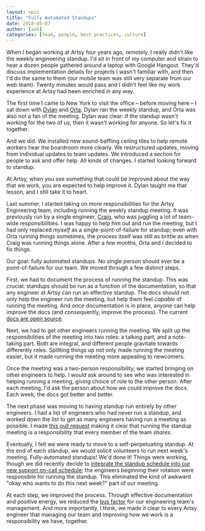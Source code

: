 ```yaml
---
layout: epic
title: "Fully Automated Standups"
date: 2018-05-07
author: [ash]
categories: [team, people, best practices, culture]
---
```


When I began working at Artsy four years ago, remotely, I really didn't like the weekly engineering standup. I'd sit in front of my computer and strain to hear a dozen people gathered around a laptop with Google Hangout. They'd discuss implementation details for projects I wasn't familiar with, and then I'd do the same to them (our mobile team was still very separate from our web team). Twenty minutes would pass and I didn't feel like my work experience at Artsy had been enriched in any way.

The first time I came to New York to visit the office – before moving here – I sat down with [Dylan](https://github.com/dylanfareed) and [Orta](https://github.com/orta). Dylan ran the weekly standup, and Orta was also not a fan of the meeting. Dylan was clear: if the standup wasn't working for the two of us, then it wasn't working for anyone. So let's fix it together.

<!-- more -->

And we did. We installed new sound-baffling ceiling tiles to help remote workers hear the boardroom more clearly. We restructured updates, moving from individual updates to team updates. We introduced a section for people to ask and offer help. All kinds of changes. I started looking forward to standup.

At Artsy, when you see something that could be improved about the way that we work, you are expected to help improve it. Dylan taught me that lesson, and I still take it to heart.

Last summer, I started taking on more responsibilities for the Artsy Engineering team, including running the weekly standup meeting. It was previously run by a single engineer, [Craig](https://github.com/craigspaeth), who was juggling a lot of team-wide responsibilities. I was happy to help him out and run the meeting, but I had only replaced _myself_ as a single-point-of-failure for standup; even with Orta running things sometimes, the process itself was still as brittle as when Craig was running things alone. After a few months, Orta and I decided to fix things.

Our goal: fully automated standups. No single person should ever be a point-of-failure for our team. We moved through a few distinct steps.

First, we had to document the process of running the standup. This was crucial: standups should be run as a function of the documentation, so that any engineer at Artsy can run an effective standup. The docs should not only help the engineer run the meeting, but help them feel _capable_ of running the meeting. And once documentation is in place, anyone can help improve the docs (and consequently, improve the process). The current [docs are open source](https://github.com/artsy/meta/blob/master/meta/open_standup.md).

Next, we had to get other engineers running the meeting. We split up the responsibilities of the meeting into two roles: a talking part, and a note-taking part. Both are integral, and different people gravitate towards differently roles. Splitting things up not only made running the meeting easier, but it made running the meeting more appealing to newcomers. 

Once the meeting was a two-person responsibility, we started bringing on other engineers to help. I would ask around to see who was interested in helping running a meeting, giving choice of role to the other person. After each meeting, I'd ask the person about how we could improve the docs. Each week, the docs got better and better.
  
The next phase was moving to having standup run entirely by other engineers. I had a list of engineers who had never run a standup, and worked down the list to get as many engineers having run a meeting as possible. I made [this pull request](https://github.com/artsy/meta/pull/21) making it clear that running the standup meeting is a responsibility that every member of the team _shares_.

Eventually, I felt we were ready to move to a self-perpetuating standup. At the end of each standup, we would solicit volunteers to run next week's meeting. Fully-automated standups! We'd done it! Things were working, though we did recently decide to [integrate the standup schedule into our new support on-call schedule](https://github.com/artsy/meta/pull/32); the engineers beginning their rotation were responsible for running the standup. This eliminated the kind of awkward "okay who wants to do this next week?" part of our meeting.

At each step, we improved the process. Through effective documentation and positive energy, we reduced the [bus factor](https://en.wikipedia.org/wiki/Bus_factor) for our engineering team's management. And more importantly, I think, we made it clear to every Artsy engineer that managing our team and improving how we work is a responsibility we have, together.
